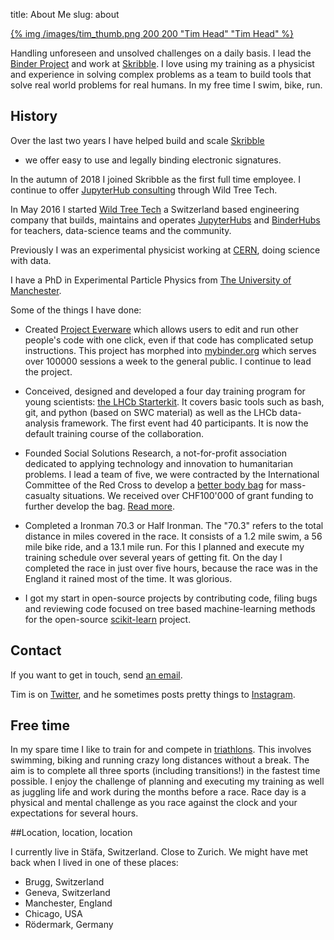 title: About Me
slug: about

<a href="/images/tim.png">{% img /images/tim_thumb.png 200 200 "Tim Head" "Tim Head" %}</a>

Handling unforeseen and unsolved challenges on a daily basis. I lead the
[Binder Project](https://mybinder.readthedocs.io/en/latest/about/about.html) and
work at [Skribble](https://skribble.com). I love using my training as a
physicist and experience in solving complex problems as a team to build tools
that solve real world problems for real humans. In
my free time I swim, bike, run.

## History

Over the last two years I have helped build and scale [Skribble](https://skribble.com)
- we offer easy to use and legally binding electronic signatures.

In the autumn of 2018 I joined Skribble as the first
full time employee. I continue to offer [JupyterHub consulting][wtt] through
Wild Tree Tech.

In May 2016 I started <a href="https://www.wildtreetech.com">Wild Tree Tech</a> a
Switzerland based engineering company that builds, maintains and operates
[JupyterHubs](https://jupyterhub.readthedocs.io/en/stable/) and
[BinderHubs](https://github.com/jupyterhub/binderhub) for teachers,
data-science teams and the community.

Previously I was an experimental physicist working at [CERN][cern],
doing science with data.

I have a PhD in Experimental Particle Physics from [The University of Manchester](https://www.manchester.ac.uk/).

Some of the things I have done:

* Created [Project Everware][everware] which allows users to edit and run
  other people's code with one click, even if that code has
  complicated setup instructions. This project has morphed into [mybinder.org][binder]
  which serves over 100000 sessions a week to the general public. I continue to
  lead the project.

* Conceived, designed and developed a four day training program for
  young scientists: [the LHCb Starterkit][starter]. It covers basic
  tools such as bash, git, and python (based on SWC material) as well
  as the LHCb data-analysis framework. The first event had 40 participants.
  It is now the default training course of the collaboration.

* Founded Social Solutions Research, a not-for-profit association
  dedicated to applying technology and innovation to humanitarian
  problems. I lead a team of five, we were contracted by the
  International Committee of the Red Cross to develop a [better body
  bag][cdsbbb] for mass-casualty situations. We received over CHF100'000
  of grant funding to further develop the bag. [Read more][bbb].

* Completed a Ironman 70.3 or Half Ironman. The "70.3" refers to the total
  distance in miles covered in the race. It consists of a 1.2 mile
  swim, a 56 mile bike ride, and a 13.1 mile run.
  For this I planned and execute my training schedule over several years of
  getting fit. On the day I completed the race in just over five hours, because
  the race was in the England it rained most of the time. It was glorious.

* I got my start in open-source projects by contributing code,
  filing bugs and reviewing code focused on tree based
  machine-learning methods for the open-source [scikit-learn][sklearn]
  project.


## Contact

If you want to get in touch, send [an email](mailto:betatim@gmail.com).

Tim is on [Twitter][], and he sometimes posts pretty things to [Instagram][].


## Free time

In my spare time I like to train for and compete in
[triathlons][tri]. This involves swimming, biking and running crazy
long distances without a break. The aim is to complete all three
sports (including transitions!) in the fastest time possible. I enjoy
the challenge of planning and executing my training as well as juggling life and
work during the months before a race. Race day is a physical and
mental challenge as you race against the clock and your expectations
for several hours.

[tri]: http://en.wikipedia.org/wiki/Triathlon
[Twitter]: https://twitter.com/betatim
[Instagram]: http://instagram.com/betatim

##Location, location, location

I currently live in Stäfa, Switzerland. Close to Zurich. We might have met
back when I lived in one of these places:

* Brugg, Switzerland
* Geneva, Switzerland
* Manchester, England
* Chicago, USA
* Rödermark, Germany

[icrc]: https://www.icrc.org/
[mf15]: https://2015.mozillafestival.org/
[sklearn]: http://scikit-learn.org
[cdsbbb]: http://cds.cern.ch/journal/CERNBulletin/2015/30/News%20Articles/2034147
[bbb]: https://blogs.icrc.org/inspired/2019/07/12/building-better-body-bag/
[everware]: http://everware.xyz
[g]: https://github.com/betatim
[c]: https://bitbucket.org/thead/
[py]:http://python.org
[starter]: http://lhcb.github.io/starterkit
[velo]: http://en.wikipedia.org/wiki/LHCb#The_VELO
[lhcb]: http://lhcb-public.web.cern.ch/lhcb-public/
[cern]: http://cern.ch
[epfl]: http://epfl.ch
[binder]: https://mybinder.org
[wtt]: https://www.wildtreetech.com
